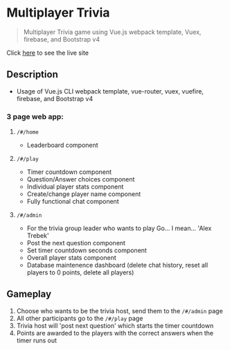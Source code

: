 # Multiplayer Trivia

> Multiplayer Trivia game using Vue.js webpack template, Vuex, firebase, and Bootstrap v4

Click [here]() to see the live site

## Description

* Usage of Vue.js CLI webpack template, vue-router, vuex, vuefire, firebase, and Bootstrap v4

### 3 page web app:

1. ```/#/home```
   * Leaderboard component

2. ```/#/play```
   * Timer countdown component
   * Question/Answer choices component
   * Individual player stats component
   * Create/change player name component
   * Fully functional chat component

3. ```/#/admin```
   * For the trivia group leader who wants to play Go... I mean... 'Alex Trebek'
   * Post the next question component
   * Set timer countdown seconds component
   * Overall player stats component
   * Database maintenence dashboard (delete chat history, reset all players to 0 points, delete all players)

## Gameplay

1. Choose who wants to be the trivia host, send them to the ```/#/admin``` page
2. All other participants go to the ```/#/play``` page
3. Trivia host will 'post next question' which starts the timer countdown
4. Points are awarded to the players with the correct answers when the timer runs out